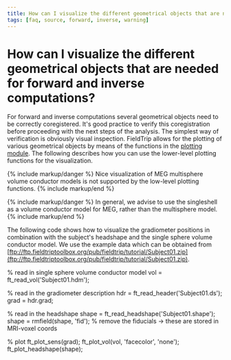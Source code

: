 ```yaml
---
title: How can I visualize the different geometrical objects that are needed for forward and inverse computations?
tags: [faq, source, forward, inverse, warning]
---
```


# How can I visualize the different geometrical objects that are needed for forward and inverse computations?

For forward and inverse computations several geometrical objects need to be correctly coregistered. It's good practice to verify this coregistration before proceeding with the next steps of the analysis. The simplest way of verification is obviously visual inspection. FieldTrip allows for the plotting of various geometrical objects by means of the functions in the [plotting module](/development/module/plotting). The following describes how you can use the lower-level plotting functions for the visualization.

{% include markup/danger %}
Nice visualization of MEG multisphere volume conductor models is not supported by the low-level plotting functions.
{% include markup/end %}

{% include markup/danger %}
In general, we advise to use the singleshell as a volume conductor model for MEG, rather than the multisphere model.
{% include markup/end %}

The following code shows how to visualize the gradiometer positions in combination with the subject's headshape and the single sphere volume conductor model. We use the example data which can be obtained from [ftp://ftp.fieldtriptoolbox.org/pub/fieldtrip/tutorial/Subject01.zip](ftp://ftp.fieldtriptoolbox.org/pub/fieldtrip/tutorial/Subject01.zip).

  % read in single sphere volume conductor model
  vol  = ft_read_vol('Subject01.hdm');

  % read in the gradiometer description
  hdr  = ft_read_header('Subject01.ds');
  grad = hdr.grad;

  % read in the headshape
  shape = ft_read_headshape('Subject01.shape');
  shape = rmfield(shape, 'fid'); % remove the fiducials -> these are stored in MRI-voxel coords

  % plot
  ft_plot_sens(grad);
  ft_plot_vol(vol, 'facecolor', 'none');
  ft_plot_headshape(shape);
